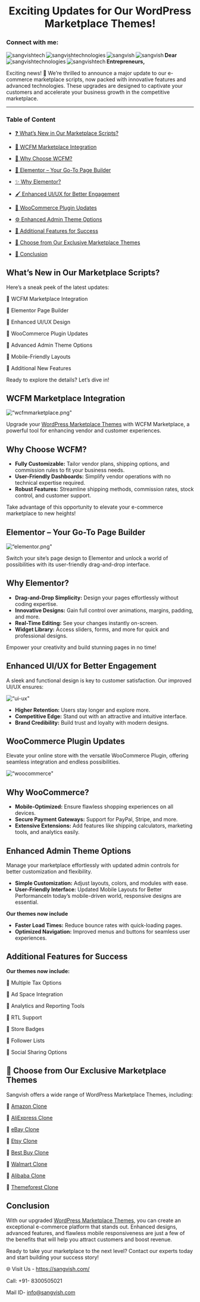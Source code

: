 <h1 align="center"> Exciting Updates for Our WordPress Marketplace Themes! </h1>

<h3 align="left">Connect with me:</h3>
<p align="left">
<a href="https://twitter.com/sangvishtech" target="blank"><img align="left" src="https://github.com/Simonleo159/uber-for-handyman-app-/blob/main/icons/twitter.png" alt="sangvishtech" /></a>
<a href="https://fb.com/sangvishtechnologies" target="blank"><img align="left" 
src="https://github.com/Simonleo159/uber-for-handyman-app-/blob/main/icons/facebook.png" alt="sangvishtechnologies" /></a>
<a href="https://www.linkedin.com/company/sangvish-technologies/" target="blank"><img align="left" src="https://github.com/Simonleo159/uber-for-handyman-app-/blob/main/icons/linkedin.png" alt="sangvish" /></a>
<a href="https://www.youtube.com/c/sangvish" target="blank"><img align="left" src="https://github.com/Simonleo159/uber-for-handyman-app-/blob/main/icons/youtube.png" alt="sangvish" /></a>
<a href="https://github.com/sangvishtechnologies" target="blank"><img align="left" src="https://github.com/Simonleo159/uber-for-handyman-app-/blob/main/icons/github.png" alt="sangvishtechnologies" /></a>
<a href="https://instagram.com/sangvishtech" target="blank"><img align="left" src="https://github.com/Simonleo159/uber-for-handyman-app-/blob/main/icons/instagram.png" alt="sangvishtech"/></a>



**Dear Entrepreneurs,**

Exciting news! 🚀 We’re thrilled to announce a major update to our e-commerce marketplace scripts, now packed with innovative features and advanced technologies. These upgrades are designed to captivate your customers and accelerate your business growth in the competitive marketplace.

<hr> 

### Table of Content 

* <a href="#heading-1">❓ What’s New in Our Marketplace Scripts?</a>

* <a href="#heading-2">🛒 WCFM Marketplace Integration</a>

* <a href="#heading-3">🤔 Why Choose WCFM?</a>

* <a href="#heading-4">🧱 Elementor – Your Go-To Page Builder</a>

* <a href="#heading-5">✨ Why Elementor?</a>

* <a href="#heading-6">🖌️ Enhanced UI/UX for Better Engagement </a>

* <a href="#heading-7">🔄 WooCommerce Plugin Updates </a>

* <a href="#heading-8">⚙️ Enhanced Admin Theme Options </a>

* <a href="#heading-9">🚀 Additional Features for Success </a>

* <a href="#heading-10">🎨 Choose from Our Exclusive Marketplace Themes </a>

* <a href="#heading-11">🎨 Conclusion </a>



<h2 tabindex="-1" class="heading-element" dir="auto" data-react-autofocus="true"> What’s New in Our Marketplace Scripts? <a id="user-content-heading-1"></a></h2> 

Here’s a sneak peek of the latest updates:

📌 WCFM Marketplace Integration

📌 Elementor Page Builder

📌 Enhanced UI/UX Design

📌 WooCommerce Plugin Updates

📌 Advanced Admin Theme Options

📌 Mobile-Friendly Layouts

📌 Additional New Features

Ready to explore the details? Let’s dive in!

<h2 tabindex="-1" class="heading-element" dir="auto" data-react-autofocus="true"> WCFM Marketplace Integration <a id="user-content-heading-2"></a></h2>

<div class="Box-sc-g0xbh4-0 iIZCet"><img alt=“wcfmmarketplace.png" src="https://github.com/sangvishtechnologies/mega-wordpress-themes-update/blob/main/images/WCFM-Marketplace.png" data-hpc="true" class="Box-sc-g0xbh4-0 kzRgrI"></div>  

Upgrade your [WordPress Marketplace Themes](https://sangvish.com/mega-updates-for-all-wordpress-marketplace-themes/) with WCFM Marketplace, a powerful tool for enhancing vendor and customer experiences.

<h2 tabindex="-1" class="heading-element" dir="auto" data-react-autofocus="true"> Why Choose WCFM? <a id="user-content-heading-3"></a></h2>

* **Fully Customizable:** Tailor vendor plans, shipping options, and commission rules to fit your business needs.
* **User-Friendly Dashboards:** Simplify vendor operations with no technical expertise required.
* **Robust Features:** Streamline shipping methods, commission rates, stock control, and customer support.

Take advantage of this opportunity to elevate your e-commerce marketplace to new heights!

<h2 tabindex="-1" class="heading-element" dir="auto" data-react-autofocus="true"> Elementor – Your Go-To Page Builder <a id="user-content-heading-4"></a></h2>


<div class="Box-sc-g0xbh4-0 iIZCet"><img alt=“elementor.png" src="https://github.com/sangvishtechnologies/mega-wordpress-themes-update/blob/main/images/elementor.png" data-hpc="true" class="Box-sc-g0xbh4-0 kzRgrI"></div>  

Switch your site’s page design to Elementor and unlock a world of possibilities with its user-friendly drag-and-drop interface.

<h2 tabindex="-1" class="heading-element" dir="auto" data-react-autofocus="true"> Why Elementor? <a id="user-content-heading-5"></a></h2>

* **Drag-and-Drop Simplicity:** Design your pages effortlessly without coding expertise.
* **Innovative Designs:** Gain full control over animations, margins, padding, and more.
* **Real-Time Editing:** See your changes instantly on-screen.
* **Widget Library:** Access sliders, forms, and more for quick and professional designs.

Empower your creativity and build stunning pages in no time!

<h2 tabindex="-1" class="heading-element" dir="auto" data-react-autofocus="true"> Enhanced UI/UX for Better Engagement <a id="user-content-heading-6"></a></h2>

A sleek and functional design is key to customer satisfaction. Our improved UI/UX ensures:

<div class="Box-sc-g0xbh4-0 iIZCet"><img alt=“ui-ux" src="https://github.com/sangvishtechnologies/mega-wordpress-themes-update/blob/main/images/ui%3Aux.png" data-hpc="true" class="Box-sc-g0xbh4-0 kzRgrI"></div>  

* **Higher Retention:** Users stay longer and explore more.
* **Competitive Edge:** Stand out with an attractive and intuitive interface.
* **Brand Credibility:** Build trust and loyalty with modern designs.

<h2 tabindex="-1" class="heading-element" dir="auto" data-react-autofocus="true"> WooCommerce Plugin Updates <a id="user-content-heading-7"></a></h2>

Elevate your online store with the versatile WooCommerce Plugin, offering seamless integration and endless possibilities.

<div class="Box-sc-g0xbh4-0 iIZCet"><img alt=“woocommerce" src="https://github.com/sangvishtechnologies/mega-wordpress-themes-update/blob/main/images/woocommerce.png" data-hpc="true" class="Box-sc-g0xbh4-0 kzRgrI"></div>  

<h2 tabindex="-1" class="heading-element" dir="auto" data-react-autofocus="true"> Why WooCommerce? <a id="user-content-heading-8"></a></h2>

* **Mobile-Optimized:** Ensure flawless shopping experiences on all devices.
* **Secure Payment Gateways:** Support for PayPal, Stripe, and more.
* **Extensive Extensions:** Add features like shipping calculators, marketing tools, and analytics easily.

<h2 tabindex="-1" class="heading-element" dir="auto" data-react-autofocus="true"> Enhanced Admin Theme Options <a id="user-content-heading-9"></a></h2>

Manage your marketplace effortlessly with updated admin controls for better customization and flexibility.
* **Simple Customization:** Adjust layouts, colors, and modules with ease.
* **User-Friendly Interface:** Updated Mobile Layouts for Better PerformanceIn today’s mobile-driven world, responsive designs are essential. 

**Our themes now include**
* **Faster Load Times:** Reduce bounce rates with quick-loading pages.
* **Optimized Navigation:** Improved menus and buttons for seamless user experiences.

<h2 tabindex="-1" class="heading-element" dir="auto" data-react-autofocus="true"> Additional Features for Success <a id="user-content-heading-10"></a></h2>

**Our themes now include:** 

📌 Multiple Tax Options

📌 Ad Space Integration

📌 Analytics and Reporting Tools

📌 RTL Support

📌 Store Badges

📌 Follower Lists

📌 Social Sharing Options

<h2 tabindex="-1" class="heading-element" dir="auto" data-react-autofocus="true"> 🎨 Choose from Our Exclusive Marketplace Themes <a id="user-content-heading-11"></a></h2>


Sangvish offers a wide range of WordPress Marketplace Themes, including:

📌  [Amazon Clone](https://sangvish.com/amazon-clone/)

📌  [AliExpress Clone](https://sangvish.com/aliexpress-clone/)

📌  [eBay Clone](https://sangvish.com/ebay-clone/)

📌  [Etsy Clone](https://sangvish.com/etsy-clone/)

📌  [Best Buy Clone](https://sangvish.com/best-buy-clone/)

📌  [Walmart Clone](https://sangvish.com/walmart-clone/)

📌  [Alibaba Clone](https://sangvish.com/alibaba-clone/)

📌  [Themeforest Clone](https://sangvish.com/themeforest-clone/)

<h2 tabindex="-1" class="heading-element" dir="auto" data-react-autofocus="true"> Conclusion <a id="user-content-heading-12"></a></h2> 

With our upgraded [WordPress Marketplace Themes](https://sangvish.com/mega-updates-for-all-wordpress-marketplace-themes/), you can create an exceptional e-commerce platform that stands out. Enhanced designs, advanced features, and flawless mobile responsiveness are just a few of the benefits that will help you attract customers and boost revenue.

Ready to take your marketplace to the next level? Contact our experts today and start building your success story!

🌐 Visit Us - https://sangvish.com/

Call: +91- 8300505021

Mail ID- info@sangvish.com

